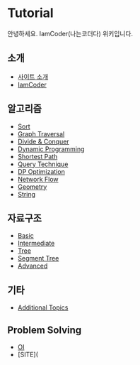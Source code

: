 # Tutorial

안녕하세요. IamCoder(나는코더다) 위키입니다.   

## 소개

- [사이트 소개](./intro/site.md)
- [IamCoder](./intro/iamcoder/iamcoder.md)

## 알고리즘

- [Sort](./algorithm/sort/sort.md)
- [Graph Traversal](./algorithm/graphtraversal/graphtraversal.md)
- [Divide & Conquer](./algorithm/divideandconquer/divideandconquer.md)
- [Dynamic Programming](./algorithm/dp/dp.md)
- [Shortest Path](./algorithm/shortestpath/shortestpath.md)
- [Query Technique](./algorithm/query/query.md)
- [DP Optimization](./algorithm/dpopt/dpopt.md)
- [Network Flow](./algorithm/networkflow/networkflow.md)
- [Geometry](./algorithm/geometry/geometry.md)
- [String](./algorithm/string/string.md)

## 자료구조

* [Basic](./datastructure/basic/basic.md)
* [Intermediate](./datastructure/intermediate/intermediate.md)
* [Tree](./datastructure/tree/tree.md)
* [Segment Tree](./datastructure/segmenttree/segmenttree.md)
* [Advanced](./datastructure/advanced/advanced.md)

## 기타

- [Additional Topics](./additional/additional.md)

## Problem Solving

* [OI](./ps/oi/oi.md)
* [SITE](